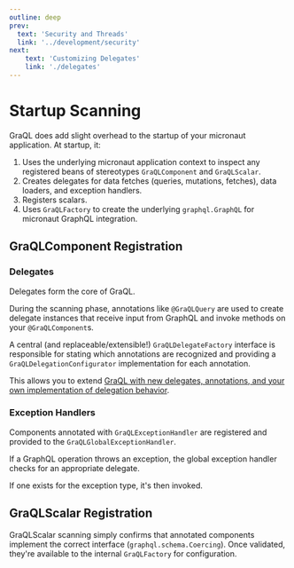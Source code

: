 ```yaml
---
outline: deep
prev:
  text: 'Security and Threads'
  link: '../development/security'
next:
    text: 'Customizing Delegates'
    link: './delegates'
---
```


# Startup Scanning

GraQL does add slight overhead to the startup of your micronaut application. At startup, it:


1. Uses the underlying micronaut application context to inspect any registered beans of stereotypes `GraQLComponent` and `GraQLScalar`. 
2. Creates delegates for data fetches (queries, mutations, fetches), data loaders, and exception handlers.
3. Registers scalars.
4. Uses `GraQLFactory` to create the underlying `graphql.GraphQL` for micronaut GraphQL integration.

## GraQLComponent Registration

### Delegates

Delegates form the core of GraQL. 

During the scanning phase, annotations like `@GraQLQuery` are used
to create delegate instances that receive input from GraphQL and invoke methods on your
`@GraQLComponent`s.

A central (and replaceable/extensible!) `GraQLDelegateFactory` interface is responsible
for stating which annotations are recognized and providing a `GraQLDelegationConfigurator`
implementation for each annotation.

This allows you to extend [GraQL with new delegates, annotations, and your own implementation
of delegation behavior](./delegates).

### Exception Handlers

Components annotated with `GraQLExceptionHandler` are registered and provided to the `GraQLGlobalExceptionHandler`.

If a GraphQL operation throws an exception, the global exception handler checks for an appropriate delegate. 

If one exists for the exception type, it's then invoked.

## GraQLScalar Registration

GraQLScalar scanning simply confirms that annotated components implement the correct 
interface (`graphql.schema.Coercing`). Once validated, they're available to the internal
`GraQLFactory` for configuration.

